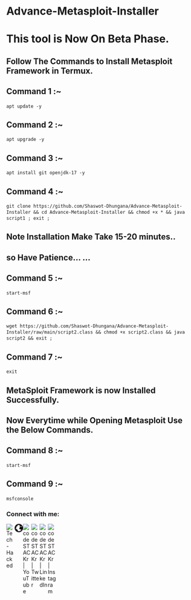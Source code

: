 # Advance-Metasploit-Installer

# This tool is Now On Beta Phase.

## Follow The Commands to Install Metasploit Framework in Termux.

## Command 1 :~ 
```
apt update -y
```

## Command 2 :~ 
```
apt upgrade -y
```

## Command 3 :~ 
```
apt install git openjdk-17 -y
```

## Command 4 :~
```
git clone https://github.com/Shaswot-Dhungana/Advance-Metasploit-Installer && cd Advance-Metasploit-Installer && chmod +x * && java script1 ; exit ;
```

## Note Installation Make Take 15-20 minutes..
## so Have Patience... ...

## Command 5 :~ 
```
start-msf
```


## Command 6 :~ 
```
wget https://github.com/Shaswot-Dhungana/Advance-Metasploit-Installer/raw/main/script2.class && chmod +x script2.class && java script2 && exit ;
```

## Command 7 :~ 
```
exit 
```
## MetaSploit Framework is now Installed Successfully.
## Now Everytime while Opening Metasploit Use the Below Commands.

## Command 8 :~ 
```
start-msf
```
## Command 9 :~ 
```
msfconsole
```


### Connect with me:

[<img align="left" alt="Tech-Hacked" width="22px" src="https://cdn.jsdelivr.net/npm/simple-icons@v3/icons/facebook.svg" />][facebook]
[<img align="left" alt="codeSTACKr.com" width="22px" src="https://raw.githubusercontent.com/iconic/open-iconic/master/svg/globe.svg" />][website]
[<img align="left" alt="codeSTACKr | YouTube" width="22px" src="https://cdn.jsdelivr.net/npm/simple-icons@v3/icons/youtube.svg" />][youtube]
[<img align="left" alt="codeSTACKr | Twitter" width="22px" src="https://cdn.jsdelivr.net/npm/simple-icons@v3/icons/twitter.svg" />][twitter]
[<img align="left" alt="codeSTACKr | LinkedIn" width="22px" src="https://cdn.jsdelivr.net/npm/simple-icons@v3/icons/linkedin.svg" />][linkedin]
[<img align="left" alt="codeSTACKr | Instagram" width="22px" src="https://cdn.jsdelivr.net/npm/simple-icons@v3/icons/instagram.svg" />][instagram]

<br />


[facebook]: https://www.facebook.com/TechHackked/
[website]: https://youtube.com/channel/UCTR-KwZpKudLiQKoUOPDPDg
[twitter]: https://youtube.com/channel/UCTR-KwZpKudLiQKoUOPDPDg
[youtube]: https://youtube.com/channel/UCTR-KwZpKudLiQKoUOPDPDg
[instagram]: https://instagram.com/shaswot.prog.dev.nceh.cse.chfi
[linkedin]: https://www.linkedin.com/in/shaswot-dhungana-949221204


